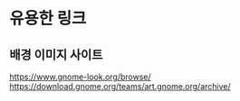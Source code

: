 # 유용한 링크
## 배경 이미지 사이트
https://www.gnome-look.org/browse/  
https://download.gnome.org/teams/art.gnome.org/archive/